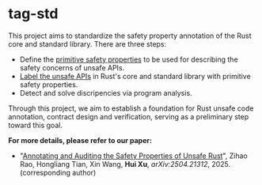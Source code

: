 # tag-std

This project aims to standardize the safety property annotation of the Rust core and standard library. There are three steps:
- Define the [primitive safety properties](primitive-sp.md) to be used for describing the safety concerns of unsafe APIs.
- [Label the unsafe APIs](usage.md) in Rust's core and standard library with primitive safety properties.
- Detect and solve discripencies via program analysis.

Through this project, we aim to establish a foundation for Rust unsafe code annotation, contract design and verification, serving as a preliminary step toward this goal.

**For more details, please refer to our paper:**
- "[Annotating and Auditing the Safety Properties of Unsafe Rust](https://arxiv.org/abs/2504.21312)", Zihao Rao, Hongliang Tian, Xin Wang, **Hui Xu**, _arXiv:2504.21312_, 2025. (corresponding author)
